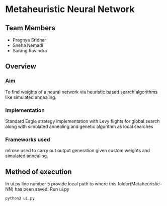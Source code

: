 # Metaheuristic Neural Network

## Team Members

* Pragnya Sridhar
* Sneha Nemadi
* Sarang Ravindra

## Overview

### Aim

To find weights of a neural network via heuristic based search algorithms like simulated annealing.

### Implementation

Standard Eagle strategy implementation with Levy flights for global search along with simulated annealing  and genetic algorithm as local searches

### Frameworks used

mlrose used to carry out output generation given custom weights and simulated annealing.

## Method of execution

In ui.py line number 5 provide local path to where this folder(Metaheuristic-NN) has been saved.
Run ui.py

```sh
python3 ui.py
```